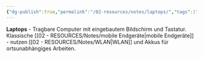 ```yaml
---
{"dg-publish":true,"permalink":"/02-resources/notes/laptops/","tags":["informatik/hardware/mobil","computer/typ"],"noteIcon":"","updated":"2025-10-29T12:59:07.650+01:00"}
---
```



**Laptops** - Tragbare Computer mit eingebautem Bildschirm und Tastatur.
Klassische [[02 - RESOURCES/Notes/mobile Endgeräte\|mobile Endgeräte]] - nutzen [[02 - RESOURCES/Notes/WLAN\|WLAN]] und Akkus für ortsunabhängiges Arbeiten.